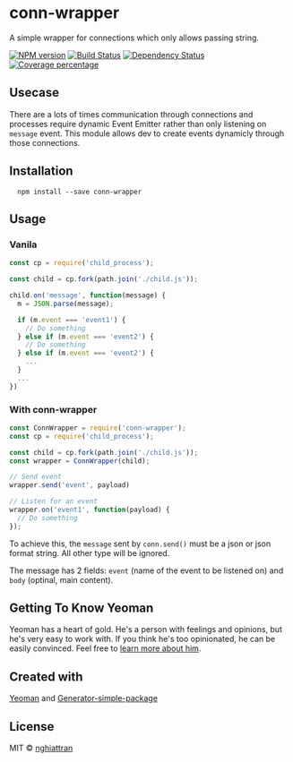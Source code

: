 # conn-wrapper

A simple wrapper for connections which only allows passing string.

[![NPM version][npm-image]][npm-url] [![Build Status][travis-image]][travis-url] [![Dependency Status][daviddm-image]][daviddm-url] [![Coverage percentage][coveralls-image]][coveralls-url]

## Usecase

There are a lots of times communication through connections and processes require dynamic Event Emitter rather than only listening on `message` event. This module allows dev to create events dynamicly through those connections.

## Installation

```
  npm install --save conn-wrapper
```

## Usage

### Vanila

```js
const cp = require('child_process');

const child = cp.fork(path.join('./child.js'));

child.on('message', function(message) {
  m = JSON.parse(message);

  if (m.event === 'event1') {
    // Do something
  } else if (m.event === 'event2') {
    // Do something
  } else if (m.event === 'event2') {
    ...
  }
  ...
})
```

### With conn-wrapper


```js
const ConnWrapper = require('conn-wrapper');
const cp = require('child_process');

const child = cp.fork(path.join('./child.js'));
const wrapper = ConnWrapper(child);

// Send event
wrapper.send('event', payload)

// Listen for an event
wrapper.on('event1', function(payload) {
  // Do something
});
```

To achieve this, the `message` sent by `conn.send()` must be a json or json format string. All other type will be ignored. 

The message has 2 fields: `event` (name of the event to be listened on) and `body` (optinal, main content).


## Getting To Know Yeoman

Yeoman has a heart of gold. He&#39;s a person with feelings and opinions, but he&#39;s very easy to work with. If you think he&#39;s too opinionated, he can be easily convinced. Feel free to [learn more about him](http://yeoman.io/).

## Created with
[Yeoman](https://npmjs.org/package/yo) and [Generator-simple-package](https://npmjs.org/package/generator-simple-package)

## License
MIT © [nghiattran]()

[npm-image]: https://badge.fury.io/js/conn-wrapper.svg
[npm-url]: https://npmjs.org/package/conn-wrapper
[travis-image]: https://travis-ci.org/nghiattran/conn-wrapper.svg?branch=master
[travis-url]: https://travis-ci.org/nghiattran/conn-wrapper
[daviddm-image]: https://david-dm.org/nghiattran/conn-wrapper.svg?theme=shields.io
[daviddm-url]: https://david-dm.org/nghiattran/conn-wrapper
[coveralls-image]: https://coveralls.io/repos/nghiattran/conn-wrapper/badge.svg
[coveralls-url]: https://coveralls.io/github/nghiattran/conn-wrapper
